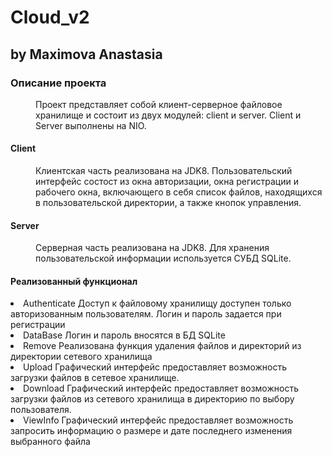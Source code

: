 <h1> Cloud_v2 </h1>
<h2> by Maximova Anastasia </h2>
<h3>Описание проекта</h3>

<dd>Проект представляет собой клиент-серверное файловое хранилище
и состоит из двух модулей: client и server. Client и Server
выполнены на NIO.
</dd>
<h4>Client 
</h4>
<dd>Клиентская часть реализована на JDK8. Пользовательский интерфейс состост из окна авторизации, 
окна регистрации и рабочего окна,
включающего в себя список файлов, находящихся в пользовательской директории, а также кнопок управления.

</dd>
<h4>Server 
</h4>
<dd>Серверная часть реализована на JDK8. Для хранения пользовательской информации
используется СУБД SQLite.
</dd>
<h4>Реализованный функционал 
</h4>
<li> Authenticate Доступ к файловому хранилищу доступен только
авторизованным пользователям. Логин и пароль задается при регистрации
</li>
<li>DataBase Логин и пароль вносятся в БД SQLite
</li>
<li>Remove Реализована функция удаления файлов и директорий
из директории сетевого хранилища
</li>
<li>Upload Графический интерфейс предоставляет возможность загрузки файлов в сетевое хранилище.
</li>
<li>Download Графический интерфейс предоставляет возможность загрузки файлов из сетевого хранилища
в директорию  по выбору пользователя.
</li>
<li>ViewInfo Графический интерфейс предоставляет возможность запросить информацию
о размере и дате последнего изменения выбранного файла
</li>






